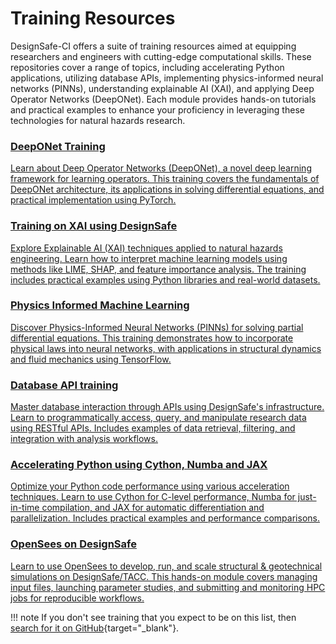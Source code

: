 # Training Resources

DesignSafe-CI offers a suite of training resources aimed at equipping researchers and engineers with cutting-edge computational skills. These repositories cover a range of topics, including accelerating Python applications, utilizing database APIs, implementing physics-informed neural networks (PINNs), understanding explainable AI (XAI), and applying Deep Operator Networks (DeepONet). Each module provides hands-on tutorials and practical examples to enhance your proficiency in leveraging these technologies for natural hazards research.

<section class="section--light">
    <div class="grid">
        <a class="card--plain" href="https://DesignSafe-CI.github.io/training-deeponet" target="_blank">
            <h3>
DeepONet Training
            </h3>
            <p>
Learn about Deep Operator Networks (DeepONet), a novel deep learning framework for learning operators. This training covers the fundamentals of DeepONet architecture, its applications in solving differential equations, and practical implementation using PyTorch.
            </p>
        </a>
        <a class="card--plain" href="https://DesignSafe-CI.github.io/training-xai" target="_blank">
            <h3>
Training on XAI using DesignSafe
            </h3>
            <p>
Explore Explainable AI (XAI) techniques applied to natural hazards engineering. Learn how to interpret machine learning models using methods like LIME, SHAP, and feature importance analysis. The training includes practical examples using Python libraries and real-world datasets.
            </p>
        </a>
        <a class="card--plain" href="https://DesignSafe-CI.github.io/training-pinn" target="_blank">
            <h3>
Physics Informed Machine Learning
            </h3>
            <p>
Discover Physics-Informed Neural Networks (PINNs) for solving partial differential equations. This training demonstrates how to incorporate physical laws into neural networks, with applications in structural dynamics and fluid mechanics using TensorFlow.
            </p>
        </a>
        <a class="card--plain" href="https://DesignSafe-CI.github.io/training-database-api" target="_blank">
            <h3>
Database API training
            </h3>
            <p>
Master database interaction through APIs using DesignSafe's infrastructure. Learn to programmatically access, query, and manipulate research data using RESTful APIs. Includes examples of data retrieval, filtering, and integration with analysis workflows.
            </p>
        </a>
        <a class="card--plain" href="https://DesignSafe-CI.github.io/training-accelerating-python" target="_blank">
            <h3>
Accelerating Python using Cython, Numba and JAX
            </h3>
            <p>
Optimize your Python code performance using various acceleration techniques. Learn to use Cython for C-level performance, Numba for just-in-time compilation, and JAX for automatic differentiation and parallelization. Includes practical examples and performance comparisons.
            </p>
        </a>
        <a class="card--plain" href="https://silviamazzoni.github.io/training-OpenSees-on-DesignSafe" target="_blank">
            <h3>
OpenSees on DesignSafe
            </h3>
            <p>
Learn to use OpenSees to develop, run, and scale structural & geotechnical simulations on DesignSafe/TACC. This hands-on module covers managing input files, launching parameter studies, and submitting and monitoring HPC jobs for reproducible workflows.
            </p>
        </a>
    </div>
</section>

!!! note
    If you don't see training that you expect to be on this list, then [search for it on GitHub](https://github.com/DesignSafe-CI?q=training#org-profile-repositories){target="_blank"}.
